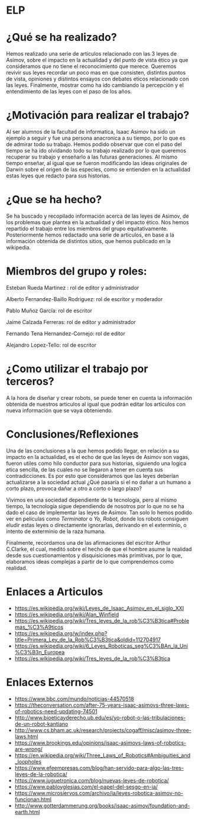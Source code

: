 # ELP

# ¿Qué se ha realizado?
Hemos realizado una serie de articulos relacionado con las 3 leyes de Asimov, sobre el impacto en la actualidad y del punto de vista ético ya que consideramos que no tiene el reconocimiento que merece. Queremos revivir sus leyes recordar un poco mas en que consisten, distintos puntos de vista, opiniones y distintos ensayos con debates eticos relacionado con las leyes. Finalmente, mostrar como ha ido cambiando la percepción y el entendimiento de las leyes con el paso de los años.

# ¿Motivación para realizar el trabajo?
Al ser alumnos de la facultad de informatica, Isaac Asimov ha sido un ejemplo a seguir y fue una persona anacronica a su tiempo, por lo que es de admirar todo su trabajo. Hemos podido observar que con el paso del tiempo se ha ido olvidando todo su trabajo realizado por lo que queremos recuperar su trabajo y enseñarlo a las futuras generaciones. Al mismo tiempo enseñar, al igual que se fueron modificando las ideas originales de Darwin sobre el origen de las especies, como se entienden en la actualidad estas leyes que redacto para sus historias.

# ¿Que se ha hecho?
Se ha buscado y recopilado información acerca de las leyes de Asimov, de los problemas que plantea en la actualidad y del impacto ético. Nos hemos repartido el trabajo entre los miembros del grupo equitativamente. Posteriormente hemos redactado una serie de articulos, en base a la información obtenida de distintos sitios, que hemos publicado en la wikipedia.

# Miembros del grupo y roles:
Esteban Rueda Martinez : rol de editor y administrador


Alberto Fernandez-Baillo Rodriguez: rol de escritor y moderador


Pablo Muñoz García: rol de escritor


Jaime Calzada Ferreras: rol de editor y administrador


Fernando Tena Hernandez-Cornejo: rol de editor


Alejandro Lopez-Tello: rol de escritor


# ¿Como utilizar el trabajo por terceros?
A la hora de diseñar y crear robots, se puede tener en cuenta la información obtenida de nuestros articulos al igual que podrán editar los articulos con nueva información que se vaya obteniendo.

# Conclusiones/Reflexiones
Una de las conclusiones a la que hemos podido llegar, en relación a su impacto en la actualidad, es el echo de que las leyes de Asimov son vagas, fueron utiles como hilo conductor para sus historias, siguiendo una logica etica sencilla, de las cuales no se llegaron a tener en cuenta sus contradicciones. Es por esto que consideramos que las leyes deberían actualizarse a la sociedad actual ¿Qué pasaría si el no dañar a un humano a corto plazo, provoca dañar a otro a corto o largo plazo?

Vivimos en una sociedad dependiente de la tecnología, pero al mismo tiempo, la tecnología sigue dependiendo de nosotros por lo que no se ha dado el caso de implementar las leyes de Asimov. Tan solo lo hemos podido ver en peliculas como *Terminator* o *Yo, Robot*, donde los robots consiguen eludir estas leyes o directamente ignorarlas, derivando en el exterminio, o intento de exterminio de la raza humana.

Finalmente, recordamos una de las afirmaciones del escritor Arthur C.Clarke, el cual, meditó sobre el hecho de que el hombre asume la realidad desde sus cuestionamientos y disquisiciones más primitivas, por lo que, elaboramos ideas complejas a partir de lo que comprendemos como realidad.

# Enlaces a Articulos

* https://es.wikipedia.org/wiki/Leyes_de_Isaac_Asimov_en_el_siglo_XXI
* https://es.wikipedia.org/wiki/Alan_Winfield
* https://es.wikipedia.org/wiki/Tres_leyes_de_la_rob%C3%B3tica#Problemas_%C3%A9ticos
* https://es.wikipedia.org/w/index.php?title=Primera_Ley_de_la_Rob%C3%B3tica&oldid=112704917
* https://es.wikipedia.org/wiki/6_Leyes_Roboticas_seg%C3%BAn_la_Uni%C3%B3n_Europea
* https://es.wikipedia.org/wiki/Tres_leyes_de_la_rob%C3%B3tica

# Enlaces Externos

* https://www.bbc.com/mundo/noticias-44570518
* https://theconversation.com/after-75-years-isaac-asimovs-three-laws-of-robotics-need-updating-74501
* http://www.bioeticayderecho.ub.edu/es/yo-robot-o-las-tribulaciones-de-un-robot-kantiano
* http://www.cs.bham.ac.uk/research/projects/cogaff/misc/asimov-three-laws.html
* https://www.brookings.edu/opinions/isaac-asimovs-laws-of-robotics-are-wrong/
* https://en.wikipedia.org/wiki/Three_Laws_of_Robotics#Ambiguities_and_loopholes
* https://www.efeempresas.com/blog/han-servido-para-algo-las-tres-leyes-de-la-robotica/
* https://www.juguetronica.com/blog/nuevas-leyes-de-robotica/
* https://www.pabloyglesias.com/el-papel-del-sesgo-en-ia/
* https://www.microsiervos.com/archivo/ia/leyes-robotica-asimov-no-funcionan.html
* http://www.gotterdammerung.org/books/isaac-asimov/foundation-and-earth.html
